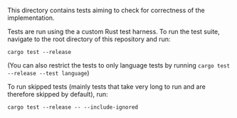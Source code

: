 This directory contains tests aiming to check for correctness of the implementation.

Tests are run using the a custom Rust test harness. To run the test suite, navigate to the root
directory of this repository and run:
```
cargo test --release
```
(You can also restrict the tests to only language tests by running `cargo test --release --test language`)

To run skipped tests (mainly tests that take very long to run and are therefore skipped by default),
run:
```
cargo test --release -- --include-ignored
```
